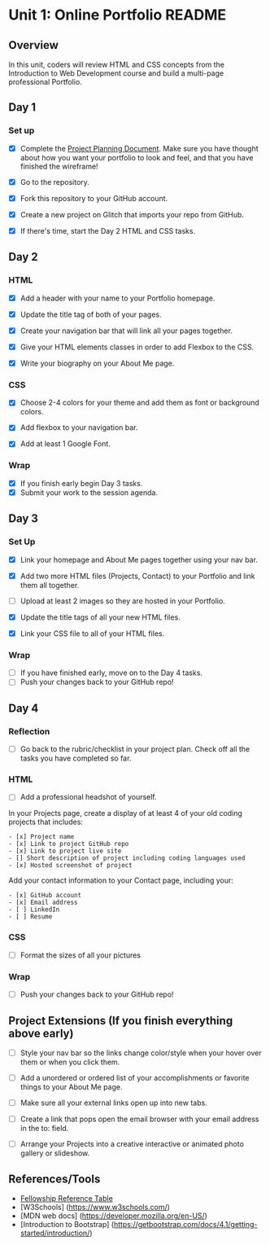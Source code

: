 # Unit 1: Online Portfolio README

## Overview

In this unit, coders will review HTML and CSS concepts from the Introduction to Web Development course and build a multi-page professional Portfolio.

## Day 1

### Set up

- [x] Complete the [Project Planning Document](https://docs.google.com/document/d/19kWZMa_uTM0NtrArYVYxH0ozEx4P4U69hoXMJYVq4vY/edit). Make sure you have thought about how you want your portfolio to look and feel, and that you have finished the wireframe! 

- [x] Go to the repository.

- [x] Fork this repository to your GitHub account.

- [x] Create a new project on Glitch that imports your repo from GitHub.

- [x] If there's time, start the Day 2 HTML and CSS tasks. 

## Day 2

### HTML

- [x] Add a header with your name to your Portfolio homepage.

- [x] Update the title tag of both of your pages.

- [x] Create your navigation bar that will link all your pages together.

- [x] Give your HTML elements classes in order to add Flexbox to the CSS.

- [x] Write your biography on your About Me page.

### CSS

- [x] Choose 2-4 colors for your theme and add them as font or background colors.

- [x] Add flexbox to your navigation bar.

- [x] Add at least 1 Google Font.

### Wrap

- [x] If you finish early begin Day 3 tasks. 
- [x] Submit your work to the session agenda.

## Day 3

### Set Up

- [x] Link your homepage and About Me pages together using your nav bar.

- [x] Add two more HTML files (Projects, Contact) to your Portfolio and link them all together.

- [ ] Upload at least 2 images so they are hosted in your Portfolio.

- [x] Update the title tags of all your new HTML files.

- [x] Link your CSS file to all of your HTML files.

### Wrap

- [ ] If you have finished early, move on to the Day 4 tasks. 
- [ ] Push your changes back to your GitHub repo!

## Day 4 

### Reflection
- [ ] Go back to the rubric/checklist in your project plan. Check off all the tasks you have completed so far. 


### HTML

- [ ] Add a professional headshot of yourself.

In your Projects page, create a display of at least 4 of your old coding projects that includes:

    - [x] Project name
    - [x] Link to project GitHub repo
    - [x] Link to project live site
    - [] Short description of project including coding languages used
    - [x] Hosted screenshot of project

Add your contact information to your Contact page, including your:

    - [x] GitHub account
    - [x] Email address
    - [ ] LinkedIn
    - [ ] Resume

### CSS

- [ ] Format the sizes of all your pictures

### Wrap

- [ ] Push your changes back to your GitHub repo!


## Project Extensions (If you finish everything above early)

- [ ] Style your nav bar so the links change color/style when your hover over them or when you click them.

- [ ] Add a unordered or ordered list of your accomplishments or favorite things to your About Me page.

- [ ] Make sure all your external links open up into new tabs.

- [ ] Create a link that pops open the email browser with your email address in the to: field.

- [ ] Arrange your Projects into a creative interactive or animated photo gallery or slideshow.

## References/Tools

* [Fellowship Reference Table](https://docs.google.com/document/d/1qrY2OC-6S04oOXZlYmXja7lmKBmdApR-HXJkhfd67e8/edit)
* [W3Schools] (https://www.w3schools.com/)
* [MDN web docs] (https://developer.mozilla.org/en-US/)
* [Introduction to Bootstrap] (https://getbootstrap.com/docs/4.1/getting-started/introduction/)
